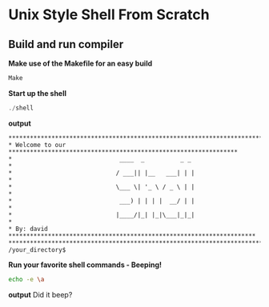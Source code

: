 # Unix Style Shell From Scratch

## Build and run compiler
**Make use of the Makefile for an easy build**
```sh
Make
```
**Start up the shell**
```c
./shell
```
**output**
```
*********************************************************************************
* Welcome to our ****************************************************************
*                              ____  _          _ _                             *
*                             / ___|| |__   ___| | |                            *
*                             \___ \| '_ \ / _ \ | |                            *
*                              ___) | | | |  __/ | |                            *
*                             |____/|_| |_|\___|_|_|                            *
* By: david *********************************************************************
*********************************************************************************
/your_directory$
```
**Run your favorite shell commands - Beeping!**
```sh
echo -e \a
```
**output**
Did it beep?

